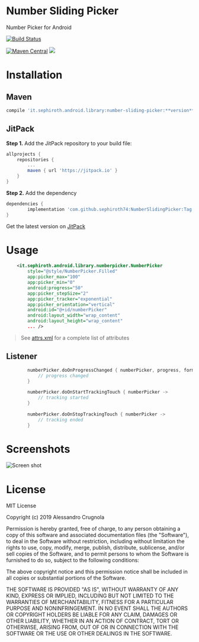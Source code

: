 Number Sliding Picker
======================

Number Picker for Android

[![Build Status](https://travis-ci.org/sephiroth74/NumberSlidingPicker.svg?branch=master)](https://travis-ci.org/sephiroth74/NumberSlidingPicker)

[![Maven Central](https://maven-badges.herokuapp.com/maven-central/it.sephiroth.android.library/number-sliding-picker/badge.svg)](https://maven-badges.herokuapp.com/maven-central/it.sephiroth.android.library/number-sliding-picker)
[![](https://jitpack.io/v/sephiroth74/NumberSlidingPicker.svg)](https://jitpack.io/#sephiroth74NumberSlidingPicker)

Installation
===

## Maven

```gradle
compile 'it.sephiroth.android.library:number-sliding-picker:**version**'
```	
	
## JitPack

**Step 1.** Add the JitPack repository to your build file:

```gradle
allprojects {
	repositories {
		...
		maven { url 'https://jitpack.io' }
	}
}
```

**Step 2.** Add the dependency

```gradle
dependencies {
        implementation 'com.github.sephiroth74:NumberSlidingPicker:Tag'
}
```

Get the latest version  on [JitPack](https://jitpack.io/#sephiroth74/NumberSlidingPicker)	


Usage
===

```xml
    <it.sephiroth.android.library.numberpicker.NumberPicker
        style="@style/NumberPicker.Filled"
        app:picker_max="100"
        app:picker_min="0"
        android:progress="50"
        app:picker_stepSize="2"
        app:picker_tracker="exponential"
        app:picker_orientation="vertical"
        android:id="@+id/numberPicker"
        android:layout_width="wrap_content"
        android:layout_height="wrap_content"
        ... />
```

> See [attrs.xml](./numberpicker/src/main/res/values/attrs.xml) for a complete list of attributes

## Listener

```kotlin
        numberPicker.doOnProgressChanged { numberPicker, progress, formUser ->
            // progress changed
        }
        
        numberPicker.doOnStartTrackingTouch { numberPicker -> 
            // tracking started
        }
        
        numberPicker.doOnStopTrackingTouch { numberPicker -> 
            // tracking ended
        }
```

Screenshots
===
![Screen shot](./screenshots/video2.gif)


License
===
MIT License

Copyright (c) 2019 Alessandro Crugnola

Permission is hereby granted, free of charge, to any person obtaining a copy
of this software and associated documentation files (the "Software"), to deal
in the Software without restriction, including without limitation the rights
to use, copy, modify, merge, publish, distribute, sublicense, and/or sell
copies of the Software, and to permit persons to whom the Software is
furnished to do so, subject to the following conditions:

The above copyright notice and this permission notice shall be included in all
copies or substantial portions of the Software.

THE SOFTWARE IS PROVIDED "AS IS", WITHOUT WARRANTY OF ANY KIND, EXPRESS OR
IMPLIED, INCLUDING BUT NOT LIMITED TO THE WARRANTIES OF MERCHANTABILITY,
FITNESS FOR A PARTICULAR PURPOSE AND NONINFRINGEMENT. IN NO EVENT SHALL THE
AUTHORS OR COPYRIGHT HOLDERS BE LIABLE FOR ANY CLAIM, DAMAGES OR OTHER
LIABILITY, WHETHER IN AN ACTION OF CONTRACT, TORT OR OTHERWISE, ARISING FROM,
OUT OF OR IN CONNECTION WITH THE SOFTWARE OR THE USE OR OTHER DEALINGS IN THE
SOFTWARE.
